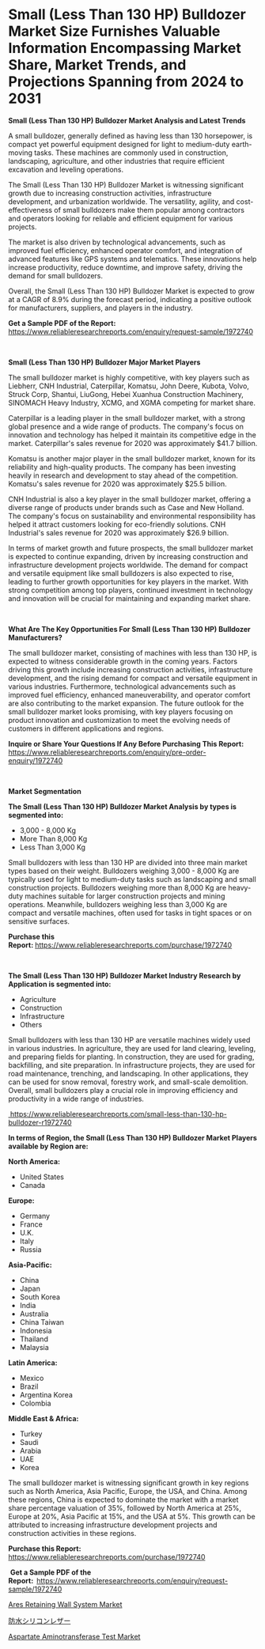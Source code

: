 <p><h1>Small (Less Than 130 HP) Bulldozer Market Size Furnishes Valuable Information Encompassing Market Share, Market Trends, and Projections Spanning from 2024 to 2031</h1></p><p><strong>Small (Less Than 130 HP) Bulldozer Market Analysis and Latest Trends</strong></p>
<p><p>A small bulldozer, generally defined as having less than 130 horsepower, is compact yet powerful equipment designed for light to medium-duty earth-moving tasks. These machines are commonly used in construction, landscaping, agriculture, and other industries that require efficient excavation and leveling operations.</p><p>The Small (Less Than 130 HP) Bulldozer Market is witnessing significant growth due to increasing construction activities, infrastructure development, and urbanization worldwide. The versatility, agility, and cost-effectiveness of small bulldozers make them popular among contractors and operators looking for reliable and efficient equipment for various projects.</p><p>The market is also driven by technological advancements, such as improved fuel efficiency, enhanced operator comfort, and integration of advanced features like GPS systems and telematics. These innovations help increase productivity, reduce downtime, and improve safety, driving the demand for small bulldozers.</p><p>Overall, the Small (Less Than 130 HP) Bulldozer Market is expected to grow at a CAGR of 8.9% during the forecast period, indicating a positive outlook for manufacturers, suppliers, and players in the industry.</p></p>
<p><strong>Get a Sample PDF of the Report:&nbsp;</strong> <a href="https://www.reliableresearchreports.com/enquiry/request-sample/1972740">https://www.reliableresearchreports.com/enquiry/request-sample/1972740</a></p>
<p>&nbsp;</p>
<p><strong>Small (Less Than 130 HP) Bulldozer Major Market Players</strong></p>
<p><p>The small bulldozer market is highly competitive, with key players such as Liebherr, CNH Industrial, Caterpillar, Komatsu, John Deere, Kubota, Volvo, Struck Corp, Shantui, LiuGong, Hebei Xuanhua Construction Machinery, SINOMACH Heavy Industry, XCMG, and XGMA competing for market share.</p><p>Caterpillar is a leading player in the small bulldozer market, with a strong global presence and a wide range of products. The company's focus on innovation and technology has helped it maintain its competitive edge in the market. Caterpillar's sales revenue for 2020 was approximately $41.7 billion.</p><p>Komatsu is another major player in the small bulldozer market, known for its reliability and high-quality products. The company has been investing heavily in research and development to stay ahead of the competition. Komatsu's sales revenue for 2020 was approximately $25.5 billion.</p><p>CNH Industrial is also a key player in the small bulldozer market, offering a diverse range of products under brands such as Case and New Holland. The company's focus on sustainability and environmental responsibility has helped it attract customers looking for eco-friendly solutions. CNH Industrial's sales revenue for 2020 was approximately $26.9 billion.</p><p>In terms of market growth and future prospects, the small bulldozer market is expected to continue expanding, driven by increasing construction and infrastructure development projects worldwide. The demand for compact and versatile equipment like small bulldozers is also expected to rise, leading to further growth opportunities for key players in the market. With strong competition among top players, continued investment in technology and innovation will be crucial for maintaining and expanding market share.</p></p>
<p>&nbsp;</p>
<p><strong>What Are The Key Opportunities For Small (Less Than 130 HP) Bulldozer Manufacturers?</strong></p>
<p><p>The small bulldozer market, consisting of machines with less than 130 HP, is expected to witness considerable growth in the coming years. Factors driving this growth include increasing construction activities, infrastructure development, and the rising demand for compact and versatile equipment in various industries. Furthermore, technological advancements such as improved fuel efficiency, enhanced maneuverability, and operator comfort are also contributing to the market expansion. The future outlook for the small bulldozer market looks promising, with key players focusing on product innovation and customization to meet the evolving needs of customers in different applications and regions.</p></p>
<p><strong>Inquire or Share Your Questions If Any Before Purchasing This Report:</strong> <a href="https://www.reliableresearchreports.com/enquiry/pre-order-enquiry/1972740">https://www.reliableresearchreports.com/enquiry/pre-order-enquiry/1972740</a></p>
<p>&nbsp;</p>
<p><strong>Market Segmentation</strong></p>
<p><strong>The Small (Less Than 130 HP) Bulldozer Market Analysis by types is segmented into:</strong></p>
<p><ul><li>3,000 - 8,000 Kg</li><li>More Than 8,000 Kg</li><li>Less Than 3,000 Kg</li></ul></p>
<p><p>Small bulldozers with less than 130 HP are divided into three main market types based on their weight. Bulldozers weighing 3,000 - 8,000 Kg are typically used for light to medium-duty tasks such as landscaping and small construction projects. Bulldozers weighing more than 8,000 Kg are heavy-duty machines suitable for larger construction projects and mining operations. Meanwhile, bulldozers weighing less than 3,000 Kg are compact and versatile machines, often used for tasks in tight spaces or on sensitive surfaces.</p></p>
<p><strong>Purchase this Report:&nbsp;</strong><a href="https://www.reliableresearchreports.com/purchase/1972740">https://www.reliableresearchreports.com/purchase/1972740</a></p>
<p>&nbsp;</p>
<p><strong>The Small (Less Than 130 HP) Bulldozer Market Industry Research by Application is segmented into:</strong></p>
<p><ul><li>Agriculture</li><li>Construction</li><li>Infrastructure</li><li>Others</li></ul></p>
<p><p>Small bulldozers with less than 130 HP are versatile machines widely used in various industries. In agriculture, they are used for land clearing, leveling, and preparing fields for planting. In construction, they are used for grading, backfilling, and site preparation. In infrastructure projects, they are used for road maintenance, trenching, and landscaping. In other applications, they can be used for snow removal, forestry work, and small-scale demolition. Overall, small bulldozers play a crucial role in improving efficiency and productivity in a wide range of industries.</p></p>
<p><a href="https://www.reliableresearchreports.com/small-less-than-130-hp-bulldozer-r1972740">&nbsp;https://www.reliableresearchreports.com/small-less-than-130-hp-bulldozer-r1972740</a></p>
<p><strong>In terms of Region, the Small (Less Than 130 HP) Bulldozer Market Players available by Region are:</strong></p>
<p>
    <p> <strong> North America: </strong>
        <ul>
            <li>United States</li>
            <li>Canada</li>
        </ul>
        </p> 
    <p> <strong> Europe: </strong>
        <ul>
            <li>Germany</li>
            <li>France</li>
            <li>U.K.</li>
            <li>Italy</li>
            <li>Russia</li>
        </ul>
        </p> 
    <p> <strong> Asia-Pacific: </strong>
        <ul>
            <li>China</li>
            <li>Japan</li>
            <li>South Korea</li>
            <li>India</li>
            <li>Australia</li>
            <li>China Taiwan</li>
            <li>Indonesia</li>
            <li>Thailand</li>
            <li>Malaysia</li>
        </ul>
        </p> 
    <p> <strong> Latin America: </strong>
        <ul>
            <li>Mexico</li>
            <li>Brazil</li>
            <li>Argentina Korea</li>
            <li>Colombia</li>
        </ul>
        </p> 
    <p> <strong> Middle East & Africa: </strong>
        <ul>
            <li>Turkey</li>
            <li>Saudi</li>
            <li>Arabia</li>
            <li>UAE</li>
            <li>Korea</li>
        </ul>
    </p>
    </p>
<p><p>The small bulldozer market is witnessing significant growth in key regions such as North America, Asia Pacific, Europe, the USA, and China. Among these regions, China is expected to dominate the market with a market share percentage valuation of 35%, followed by North America at 25%, Europe at 20%, Asia Pacific at 15%, and the USA at 5%. This growth can be attributed to increasing infrastructure development projects and construction activities in these regions.</p></p>
<p><strong>Purchase this Report: </strong><a href="https://www.reliableresearchreports.com/purchase/1972740">https://www.reliableresearchreports.com/purchase/1972740</a></p>
<p>&nbsp;<strong>Get a Sample PDF of the Report:&nbsp;&nbsp;</strong><a href="https://www.reliableresearchreports.com/enquiry/request-sample/1972740">https://www.reliableresearchreports.com/enquiry/request-sample/1972740</a></p>
<p><strong></strong></p>
<p><p><a href="https://github.com/SheilaBruen2023/Market-Research-Report-List-1/blob/main/ares-retaining-wall-system-market.md">Ares Retaining Wall System Market</a></p><p><a href="https://github.com/MacyOrn/Market-Research-Report-List-1/blob/main/5661645165039.md">防水シリコンレザー</a></p><p><a href="https://view.publitas.com/reportprime-1/exploring-aspartate-aminotransferase-test-market-dynamics-global-trends-and-future-growth-prospects-2024-2031-covered-in-188-pages/">Aspartate Aminotransferase Test Market</a></p></p>